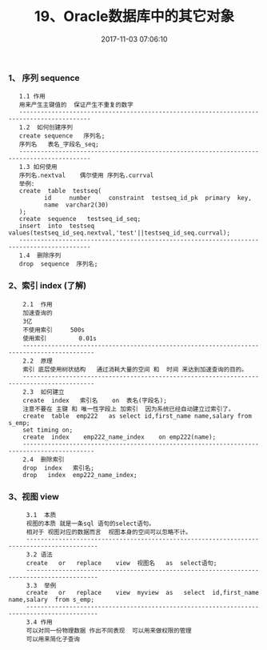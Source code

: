 ﻿---
title: 19、Oracle数据库中的其它对象
date: 2017-11-03 07:06:10
tags: Oracle
---

### 1、 序列   sequence
	
       1.1 作用
       用来产生主键值的  保证产生不重复的数字 
	   ------------------------------------------------------------------------------------------
       1.2  如何创建序列
       create sequence   序列名;
       序列名   表名_字段名_seq;
	   ------------------------------------------------------------------------------------------
       1.3 如何使用 
       序列名.nextval    偶尔使用 序列名.currval      
       举例:
       create  table  testseq(
              id     number     constraint  testseq_id_pk  primary  key,
              name  varchar2(30)
       );       
       create  sequence   testseq_id_seq;
       insert  into  testseq values(testseq_id_seq.nextval,'test'||testseq_id_seq.currval);
	   ------------------------------------------------------------------------------------------
       1.4  删除序列
       drop  sequence  序列名;

### 2、索引  index   (了解)
	
	    2.1  作用 
        加速查询的  
        3亿   
        不使用索引     500s 
        使用索引         0.01s   
		------------------------------------------------------------------------------------------  
        2.2  原理 
        索引 底层使用树状结构   通过消耗大量的空间 和  时间 来达到加速查询的目的。
		------------------------------------------------------------------------------------------
        2.3  如何建立 
        create  index   索引名    on  表名(字段名);
        注意不要在 主键 和 唯一性字段上 加索引  因为系统已经自动建立过索引了。
        create  table  emp222   as select id,first_name name,salary from s_emp;                   
        set timing on;
        create  index    emp222_name_index    on emp222(name);
		------------------------------------------------------------------------------------------
        2.4  删除索引
        drop  index   索引名;
        drop   index  emp222_name_index;

### 3、视图    view 
	
	     3.1  本质 
         视图的本质 就是一条sql 语句的select语句。
         相对于 视图对应的数据而言  视图本身的空间可以忽略不计。
		 ------------------------------------------------------------------------------------------
         3.2 语法 
         create   or   replace    view  视图名   as  select语句;
		 ------------------------------------------------------------------------------------------
         3.3  举例
         create   or   replace    view  myview  as   select  id,first_name name,salary  from s_emp;
		 ------------------------------------------------------------------------------------------
         3.4 作用 
         可以对同一份物理数据 作出不同表现  可以用来做权限的管理 
         可以用来简化子查询 